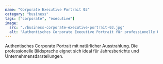 ```yaml
---
name: "Corporate Executive Portrait 03"
category: "business"
tags: ["corporate", "executive"]
image:
  src: "./business-corporate-executive-portrait-03.jpg"
  alt: "Authentisches Corporate Executive Portrait für professionelle Unternehmenskommunikation"
---
```


Authentisches Corporate Portrait mit natürlicher Ausstrahlung. Die professionelle Bildsprache eignet sich ideal für Jahresberichte und Unternehmensdarstellungen.